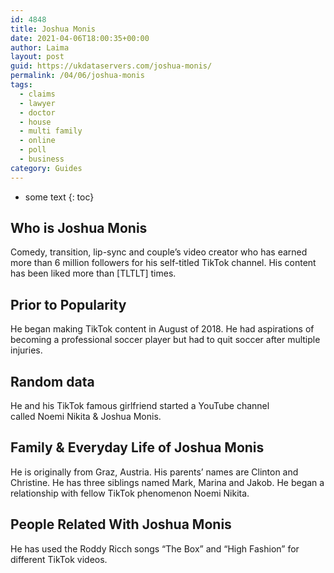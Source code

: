 ```yaml
---
id: 4848
title: Joshua Monis
date: 2021-04-06T18:00:35+00:00
author: Laima
layout: post
guid: https://ukdataservers.com/joshua-monis/
permalink: /04/06/joshua-monis
tags:
  - claims
  - lawyer
  - doctor
  - house
  - multi family
  - online
  - poll
  - business
category: Guides
---
```


* some text
{: toc}


## Who is Joshua Monis
                  
                  
                  
Comedy, transition, lip-sync and couple&#8217;s video creator who has earned more than 6 million followers for his self-titled TikTok channel. His content has been liked more than [TLTLT] times. 
                  
              
            
              
            
                
                
                
## Prior to Popularity
                  
                  
                  
He began making TikTok content in August of 2018. He had aspirations of becoming a professional soccer player but had to quit soccer after multiple injuries. 
                  
              
            
              
            
                
                
                
## Random data
                  
                  
                  
He and his TikTok famous girlfriend started a YouTube channel called Noemi Nikita & Joshua Monis.
                  
              
            
              
            
                
                
                
## Family & Everyday Life of Joshua Monis
                  
                  
                  
He is originally from Graz, Austria. His parents&#8217; names are Clinton and Christine. He has three siblings named Mark, Marina and Jakob. He began a relationship with fellow TikTok phenomenon Noemi Nikita.
                  
              
            
              
            
                
                
                
## People Related With Joshua Monis
                  
                  
                  
He has used the Roddy Ricch songs &#8220;The Box&#8221; and &#8220;High Fashion&#8221; for different TikTok videos.
                  
              
            
              
            
                
              
            
              
              
            
            
              
            
          
          
          